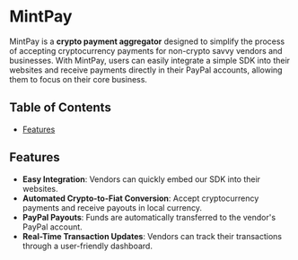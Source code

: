# MintPay

MintPay is a **crypto payment aggregator** designed to simplify the process of accepting cryptocurrency payments for non-crypto savvy vendors and businesses. With MintPay, users can easily integrate a simple SDK into their websites and receive payments directly in their PayPal accounts, allowing them to focus on their core business.

## Table of Contents

- [Features](#features)

## Features

- **Easy Integration**: Vendors can quickly embed our SDK into their websites.
- **Automated Crypto-to-Fiat Conversion**: Accept cryptocurrency payments and receive payouts in local currency.
- **PayPal Payouts**: Funds are automatically transferred to the vendor's PayPal account.
- **Real-Time Transaction Updates**: Vendors can track their transactions through a user-friendly dashboard.
